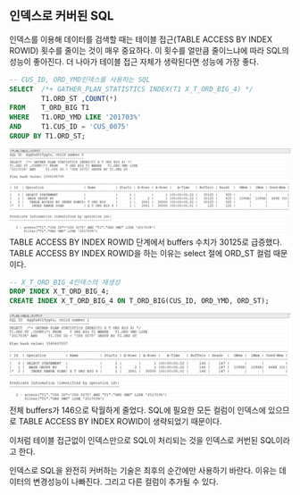 ## 인덱스로 커버된 SQL
인덱스를 이용해 데이터를 검색할 때는 테이블 접근(TABLE ACCESS BY INDEX ROWID) 횟수를 줄이는 것이 매우 중요하다. 이 횟수를 얼만큼 줄이느냐에 따라 SQL의 성능이 좋아진다. 더 나아가 테이블 접근 자체가 생략된다면 성능에 가장 좋다.
```sql
-- CUS_ID, ORD_YMD인덱스를 사용하는 SQL
SELECT  /*+ GATHER_PLAN_STATISTICS INDEX(T1 X_T_ORD_BIG_4) */
        T1.ORD_ST ,COUNT(*)
FROM    T_ORD_BIG T1
WHERE   T1.ORD_YMD LIKE '201703%'
AND     T1.CUS_ID = 'CUS_0075'
GROUP BY T1.ORD_ST;
```
<img src="../picture/그림27.png"/>
TABLE ACCESS BY INDEX ROWID 단계에서 buffers 수치가 30125로 급증했다. TABLE ACCESS BY INDEX ROWID을 하는 이유는 select 절에 ORD_ST 컬럼 때문이다.

```sql
-- X_T_ORD_BIG_4인덱스의 재생성
DROP INDEX X_T_ORD_BIG_4;
CREATE INDEX X_T_ORD_BIG_4 ON T_ORD_BIG(CUS_ID, ORD_YMD, ORD_ST);
```
<img src="../picture/그림28.png"/>
전체 buffers가 146으로 탁월하게 줄었다. SQL에 필요한 모든 컬럼이 인덱스에 있으므로 TABLE ACCESS BY INDEX ROWID이 생략되었기 때문이다.

이처럼 테이블 접근없이 인덱스만으로 SQL이 처리되는 것을 인덱스로 커번된 SQL이라고 한다.

인덱스로 SQL을 완전히 커버하는 기술은 최후의 순간에만 사용하기 바란다. 
이유는 데이터의 변경성능이 나빠진다. 그리고 다른 컬럼이 추가될 수 있다.